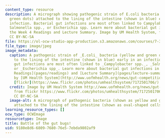 ```yaml
---
content_type: resource
description: A micrograph showing pathogenic strain of E.coli bacteria (yellow and
  green dots) attached to the lining of the intestine (shown in blue) early in an
  infection. Bacterial gut infections are most often linked to Campylobacter spp.,
  Salmonella spp., or Escherichia spp. Learn more about bacterial gut infections in
  the Week 4 Readings and Lecture Summary. Image by UM Health System, from flickr.
  CC BY-NC-SA
file: https://ol-ocw-studio-app-production.s3.amazonaws.com/courses/7-347-living-dangerously-how-the-immune-system-maintains-peace-with-trillions-of-commensal-bacteria-while-preventing-pathogenic-invasions-fall-2015/9180e8d66809768076e57ebda9802af9_7-347f15.jpg
file_type: image/jpeg
image_metadata:
  caption: A pathogenic strain of _E.coli_ bacteria (yellow and green dots) attached
    to the lining of the intestine (shown in blue) early in an infection. Bacterial
    gut infections are most often linked to _Campylobacter spp._, _Salmonella spp.,_
    or _Escherichia spp_. Learn more about bacterial gut infections in the [Week 4
    Readings](pages/readings) and [Lecture Summary](pages/lecture-summaries). Image
    by [UM Health System](http://www.uofmhealth.org/news/gut-competition-5-10), from
    [flickr](https://www.flickr.com/photos/umhealthsystem/7172501706/). CC BY-NC-SA
  credit: Image by UM Health System http://www.uofmhealth.org/news/gut-competition-5-10
    from flickr https://www.flickr.com/photos/umhealthsystem/7172501706/in/photostream/
    CC BY-NC-SA
  image-alt: A micrograph of pathogenic bacteria (shown as yellow and green dots)
    attached to the lining of the intestine (shown as oval-shaped cells stained blue).
learning_resource_types: []
ocw_type: OCWImage
resourcetype: Image
title: Battle of the gut bugs!
uid: 9180e8d6-6809-7680-76e5-7ebda9802af9
---
```


